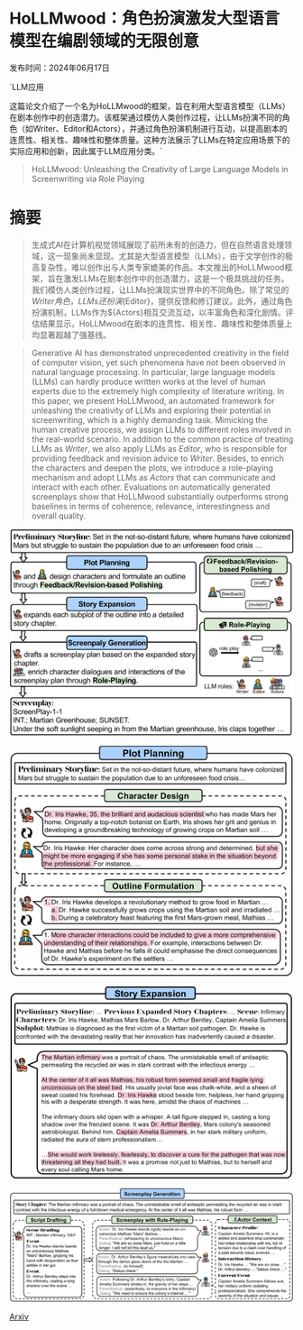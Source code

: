 # HoLLMwood：角色扮演激发大型语言模型在编剧领域的无限创意

发布时间：2024年06月17日

`LLM应用

这篇论文介绍了一个名为HoLLMwood的框架，旨在利用大型语言模型（LLMs）在剧本创作中的创造潜力。该框架通过模仿人类创作过程，让LLMs扮演不同的角色（如Writer、Editor和Actors），并通过角色扮演机制进行互动，以提高剧本的连贯性、相关性、趣味性和整体质量。这种方法展示了LLMs在特定应用场景下的实际应用和创新，因此属于LLM应用分类。`

> HoLLMwood: Unleashing the Creativity of Large Language Models in Screenwriting via Role Playing

# 摘要

> 生成式AI在计算机视觉领域展现了前所未有的创造力，但在自然语言处理领域，这一现象尚未显现。尤其是大型语言模型（LLMs），由于文学创作的极高复杂性，难以创作出与人类专家媲美的作品。本文推出的HoLLMwood框架，旨在激发LLMs在剧本创作中的创造潜力，这是一个极具挑战的任务。我们模仿人类创作过程，让LLMs扮演现实世界中的不同角色。除了常见的${Writer}角色，LLMs还扮演${Editor}，提供反馈和修订建议。此外，通过角色扮演机制，LLMs作为${Actors}相互交流互动，以丰富角色和深化剧情。评估结果显示，HoLLMwood在剧本的连贯性、相关性、趣味性和整体质量上均显著超越了强基线。

> Generative AI has demonstrated unprecedented creativity in the field of computer vision, yet such phenomena have not been observed in natural language processing. In particular, large language models (LLMs) can hardly produce written works at the level of human experts due to the extremely high complexity of literature writing. In this paper, we present HoLLMwood, an automated framework for unleashing the creativity of LLMs and exploring their potential in screenwriting, which is a highly demanding task. Mimicking the human creative process, we assign LLMs to different roles involved in the real-world scenario. In addition to the common practice of treating LLMs as ${Writer}$, we also apply LLMs as ${Editor}$, who is responsible for providing feedback and revision advice to ${Writer}$. Besides, to enrich the characters and deepen the plots, we introduce a role-playing mechanism and adopt LLMs as ${Actors}$ that can communicate and interact with each other. Evaluations on automatically generated screenplays show that HoLLMwood substantially outperforms strong baselines in terms of coherence, relevance, interestingness and overall quality.

![HoLLMwood：角色扮演激发大型语言模型在编剧领域的无限创意](../../../paper_images/2406.11683/x1.png)

![HoLLMwood：角色扮演激发大型语言模型在编剧领域的无限创意](../../../paper_images/2406.11683/x2.png)

![HoLLMwood：角色扮演激发大型语言模型在编剧领域的无限创意](../../../paper_images/2406.11683/x3.png)

![HoLLMwood：角色扮演激发大型语言模型在编剧领域的无限创意](../../../paper_images/2406.11683/x4.png)

[Arxiv](https://arxiv.org/abs/2406.11683)